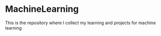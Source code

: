 # MachineLearning
This is the repository where I collect my learning and projects for machine learning
